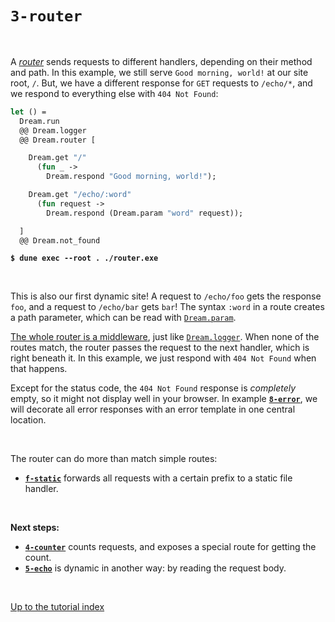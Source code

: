 # `3-router`

<br>

A [*router*](https://aantron.github.io/dream/#routing) sends requests to
different handlers, depending on their method and path. In this example, we
still serve `Good morning, world!` at our site root, `/`. But, we have a
different response for `GET` requests to `/echo/*`, and we respond to
everything else with `404 Not Found`:

```ocaml
let () =
  Dream.run
  @@ Dream.logger
  @@ Dream.router [

    Dream.get "/"
      (fun _ ->
        Dream.respond "Good morning, world!");

    Dream.get "/echo/:word"
      (fun request ->
        Dream.respond (Dream.param "word" request));

  ]
  @@ Dream.not_found
```

<pre><code><b>$ dune exec --root . ./router.exe</b></code></pre>

<br>

This is also our first dynamic site! A request to `/echo/foo` gets the response
`foo`, and a request to `/echo/bar` gets `bar`! The syntax `:word` in a route
creates a path parameter, which can be read with
[`Dream.param`](https://aantron.github.io/dream/#val-param).

<!-- TODO hyperlink Dream.param to docsc, also Dream.logger. -->

[The whole router is a middleware](https://aantron.github.io/dream/#val-router),
just like [`Dream.logger`](https://aantron.github.io/dream/#val-logger). When
none of the routes match, the router passes the request to the next handler,
which is right beneath it. In this example, we just respond with `404 Not
Found` when that happens.

Except for the status code, the `404 Not Found` response is *completely* empty,
so it might not display well in your browser. In example
[**`8-error`**](../8-error/#files), we will decorate all error responses with
an error template in one central location.

<br>

The router can do more than match simple routes:

- [**`f-static`**](../f-static/#files) forwards all requests with a certain
  prefix to a static file handler.


<!-- - [**`w-scope`**](../w-scope/#files) applies middlewares to groups of routes
  &mdash; but only when they match.
- [**`w-subsite`**](../w-subsite/#files) attaches a handler as a complete,
  nested sub-site, which might have its own router. -->
<!-- TODO -->

<br>

**Next steps:**

- [**`4-counter`**](../4-counter/#files) counts requests, and exposes a special
  route for getting the count.
- [**`5-echo`**](../5-echo/#files) is dynamic in another way: by reading the
  request body.

<br>

[Up to the tutorial index](../#readme)
